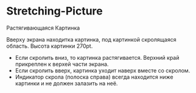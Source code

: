 # Stretching-Picture
Растягивающаяся Картинка

Вверху экрана находитка картинка, под картинкой скролящаяся область. Высота картинки 270pt.

- Если скролить вниз, то картинка растягивается. Верхний край прикреплен к верхей части экрана.
- Если скролить вверх, картинка уходит наверх вместе со скролом.
- Индикатор скрола (полоска справа) всегда находится ниже картинки и не должен залазить на неё.
